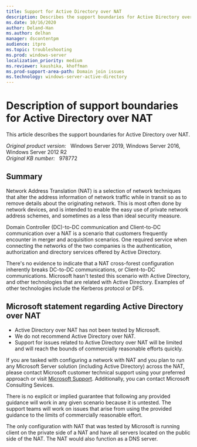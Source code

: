 ```yaml
---
title: Support for Active Directory over NAT
description: Describes the support boundaries for Active Directory over NAT. Additionally, the scenario is not tested by Active Directory.
ms.date: 10/16/2020
author: Deland-Han
ms.author: delhan
manager: dscontentpm
audience: itpro
ms.topic: troubleshooting
ms.prod: windows-server
localization_priority: medium
ms.reviewer: kaushika, khoffman
ms.prod-support-area-path: Domain join issues
ms.technology: windows-server-active-directory
---
```

# Description of support boundaries for Active Directory over NAT

This article describes the support boundaries for Active Directory over NAT.

_Original product version:_ &nbsp; Windows Server 2019, Windows Server 2016, Windows Server 2012 R2  
_Original KB number:_ &nbsp; 978772

## Summary

Network Address Translation (NAT) is a selection of network techniques that alter the address information of network traffic while in transit so as to remove details about the originating network. This is most often done by network devices, and is intended to enable the easy use of private network address schemes, and sometimes as a less than ideal security measure.

Domain Controller (DC)-to-DC communication and Client-to-DC communication over a NAT is a scenario that customers frequently encounter in merger and acquisition scenarios. One required service when connecting the networks of the two companies is the authentication, authorization and directory services offered by Active Directory.

There's no evidence to indicate that a NAT cross-forest configuration inherently breaks DC-to-DC communications, or Client-to-DC communications. Microsoft hasn't tested this scenario with Active Directory, and other technologies that are related with Active Directory. Examples of other technologies include the Kerberos protocol or DFS.

## Microsoft statement regarding Active Directory over NAT

- Active Directory over NAT has not been tested by Microsoft.
- We do not recommend Active Directory over NAT.
- Support for issues related to Active Directory over NAT will be limited and will reach the bounds of commercially reasonable efforts quickly.

If you are tasked with configuring a network with NAT and you plan to run any Microsoft Server solution (including Active Directory) across the NAT, please contact Microsoft customer technical support using your preferred approach or visit [Microsoft Support](https://support.microsoft.com/). Additionally, you can contact Microsoft Consulting Sevices.

There is no explicit or implied guarantee that following any provided guidance will work in any given scenario because it is untested. The support teams will work on issues that arise from using the provided guidance to the limits of commercially reasonable effort.

The only configuration with NAT that was tested by Microsoft is running client on the private side of a NAT and have all servers located on the public side of the NAT. The NAT would also function as a DNS server.
